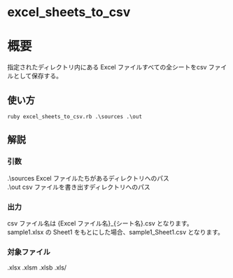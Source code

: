 # excel_sheets_to_csv

# 概要
指定されたディレクトリ内にある Excel ファイルすべての全シートをcsv ファイルとして保存する。

## 使い方
	ruby excel_sheets_to_csv.rb .\sources .\out

## 解説
### 引数
.\sources Excel ファイルたちがあるディレクトリへのパス  
.\out csv ファイルを書き出すディレクトリへのパス  
### 出力
csv ファイル名は 	{Excel ファイル名}_{シート名}.csv となります。
sample1.xlsx の Sheet1 をもとにした場合、sample1_Sheet1.csv となります。
### 対象ファイル
.xlsx .xlsm .xlsb .xls/





